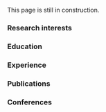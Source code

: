 This page is still in construction.

### Research interests

### Education

### Experience

### Publications

### Conferences
